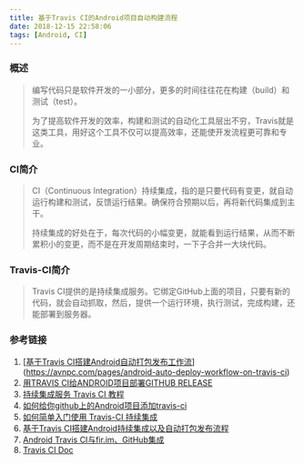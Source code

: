 ```yaml
---
title: 基于Travis CI的Android项目自动构建流程
date: 2018-12-15 22:58:06
tags: [Android, CI]
---
```


### 概述

>编写代码只是软件开发的一小部分，更多的时间往往花在构建（build）和测试（test）。
>
>为了提高软件开发的效率，构建和测试的自动化工具层出不穷，Travis就是这类工具，用好这个工具不仅可以提高效率，还能使开发流程更可靠和专业。

<!--more-->

### CI简介

> CI（Continuous Integration）持续集成，指的是只要代码有变更，就自动运行构建和测试，反馈运行结果。确保符合预期以后，再将新代码集成到主干。
>
> 持续集成的好处在于，每次代码的小幅变更，就能看到运行结果，从而不断累积小的变更，而不是在开发周期结束时，一下子合并一大块代码。

### Travis-CI简介

> Travis CI提供的是持续集成服务。它绑定GitHub上面的项目，只要有新的代码，就会自动抓取，然后，提供一个运行环境，执行测试，完成构建，还能部署到服务器。



### 参考链接

1. [[基于Travis CI搭建Android自动打包发布工作流](https://avnpc.com/p/197)](https://avnpc.com/pages/android-auto-deploy-workflow-on-travis-ci)
2. [用TRAVIS CI给ANDROID项目部署GITHUB RELEASE](http://kescoode.com/travis-ci-android-github-release/)
3. [持续集成服务 Travis CI 教程](http://www.ruanyifeng.com/blog/2017/12/travis_ci_tutorial.html)
4. [如何给你github上的Android项目添加travis-ci](https://www.jianshu.com/p/2935b96d3059)
5. [如何简单入门使用 Travis-CI 持续集成](https://juejin.im/entry/57070b048ac247004c0e3d8f)
6. [基于Travis CI搭建Android持续集成以及自动打包发布流程](https://www.jianshu.com/p/6dba7d6f79ff)
7. [Android Travis CI与fir.im、GitHub集成](https://www.jianshu.com/p/745bea00dba7)
8. [Travis CI Doc](https://docs.travis-ci.com/user/languages/android/)